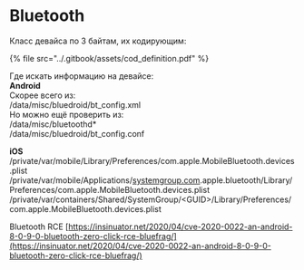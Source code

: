 # Bluetooth

Класс девайса по 3 байтам, их кодирующим: 

{% file src="../.gitbook/assets/cod\_definition.pdf" %}

Где искать информацию на девайсе:  
**Android**  
Скорее всего из:   
/data/misc/bluedroid/bt\_config.xml   
Но можно ещё проверить из:   
/data/misc/bluetoothd\*   
/data/misc/bluedroid/bt\_config.conf  
  
**iOS**  
/private/var/mobile/Library/Preferences/com.apple.MobileBluetooth.devices.plist  
/private/var/mobile/Applications/[systemgroup.com](http://systemgroup.com).apple.bluetooth/Library/Preferences/com.apple.MobileBluetooth.devices.plist  
/private/var/containers/Shared/SystemGroup/&lt;GUID&gt;/Library/Preferences/com.apple.MobileBluetooth.devices.plist

Bluetooth RCE [https://insinuator.net/2020/04/cve-2020-0022-an-android-8-0-9-0-bluetooth-zero-click-rce-bluefrag/](https://insinuator.net/2020/04/cve-2020-0022-an-android-8-0-9-0-bluetooth-zero-click-rce-bluefrag/)



